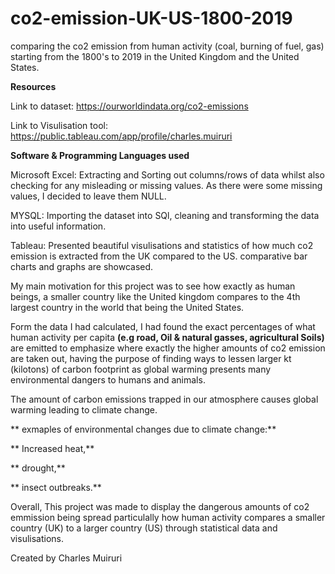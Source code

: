 # co2-emission-UK-US-1800-2019

comparing the co2 emission from human activity (coal, burning of fuel, gas) starting from the 1800's to 2019
in the United Kingdom and the United States.

**Resources**

Link to dataset: https://ourworldindata.org/co2-emissions

Link to Visulisation tool: https://public.tableau.com/app/profile/charles.muiruri


**Software & Programming Languages used**

Microsoft Excel: Extracting and Sorting out columns/rows of data whilst also checking for any misleading or missing values. 
As there were some missing values, I decided to leave them NULL.

MYSQL: Importing the dataset into SQl, cleaning and transforming the data into useful information.

Tableau: Presented beautiful visulisations and statistics of how much co2 emission is extracted from the UK compared to the US. comparative bar charts and graphs are showcased. 


My main motivation for this project was to see how exactly as human beings, a smaller country like the United kingdom compares to the 4th largest country in the world that being the United States. 

Form the data I had calculated, I had found the exact percentages of what human activity per capita **(e.g road, Oil & natural gasses, agricultural Soils)** are emitted to emphasize where exactly the higher amounts of co2 emission are taken out, having the purpose of finding ways to lessen larger kt (kilotons) of carbon footprint as global warming presents many environmental dangers to humans and animals. 

The amount of carbon emissions trapped in our atmosphere causes global warming leading to climate change.

** exmaples of environmental changes due to climate change:**

** Increased heat,** 
 
** drought,**
 
** insect outbreaks.**

Overall, This project was made to display the dangerous amounts of co2 emmission being spread particulally how human activity compares a smaller country (UK) to a larger country (US) through statistical data and visulisations.


Created by Charles Muiruri
